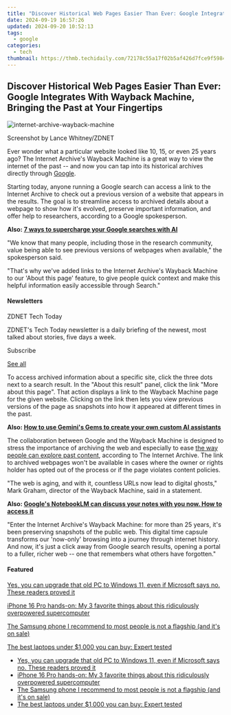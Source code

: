 ```yaml
---
title: "Discover Historical Web Pages Easier Than Ever: Google Integrates With Wayback Machine, Bringing the Past at Your Fingertips"
date: 2024-09-19 16:57:26
updated: 2024-09-20 10:52:13
tags:
  - google
categories:
  - tech
thumbnail: https://thmb.techidaily.com/72178c55a17f02b5af426d7fce9f5984667c0f559291ba6b4b11d31fc14a8936.jpg
---
```


## Discover Historical Web Pages Easier Than Ever: Google Integrates With Wayback Machine, Bringing the Past at Your Fingertips

![internet-archive-wayback-machine](https://www.zdnet.com/a/img/resize/2a793816738fcd095373d9603f1f3cef6e111721/2024/09/11/1d6e0c87-e0ca-4df4-82af-a9bba8678877/internet-archive-wayback-machine.jpg?auto=webp&width=1280)

Screenshot by Lance Whitney/ZDNET

Ever wonder what a particular website looked like 10, 15, or even 25 years ago? The Internet Archive's Wayback Machine is a great way to view the internet of the past -- and now you can tap into its historical archives directly through [Google](https://www.zdnet.com/article/your-google-search-results-are-about-to-look-very-different-here-are-4-reasons-why/).

Starting today, anyone running a Google search can access a link to the Internet Archive to check out a previous version of a website that appears in the results. The goal is to streamline access to archived details about a webpage to show how it's evolved, preserve important information, and offer help to researchers, according to a Google spokesperson.

**Also: [7 ways to supercharge your Google searches with AI](https://www.zdnet.com/article/7-ways-to-supercharge-your-google-searches-with-ai/)**

"We know that many people, including those in the research community, value being able to see previous versions of webpages when available," the spokesperson said. 

"That's why we've added links to the Internet Archive's Wayback Machine to our 'About this page' feature, to give people quick context and make this helpful information easily accessible through Search."

#### Newsletters

ZDNET Tech Today

ZDNET's Tech Today newsletter is a daily briefing of the newest, most talked about stories, five days a week.

 Subscribe

[See all](https://www.zdnet.com/newsletters/)

To access archived information about a specific site, click the three dots next to a search result. In the "About this result" panel, click the link "More about this page". That action displays a link to the Wayback Machine page for the given website. Clicking on the link then lets you view previous versions of the page as snapshots into how it appeared at different times in the past.

**Also: [How to use Gemini's Gems to create your own custom AI assistants](https://www.zdnet.com/article/how-to-use-geminis-gems-to-create-your-own-custom-ai-assistants/)**

The collaboration between Google and the Wayback Machine is designed to stress the importance of archiving the web and especially to ease [the way people can explore past content](https://www.zdnet.com/article/how-to-stop-google-from-selling-your-browser-history-for-ad-targeting/), according to The Internet Archive. The link to archived webpages won't be available in cases where the owner or rights holder has opted out of the process or if the page violates content policies.

"The web is aging, and with it, countless URLs now lead to digital ghosts," Mark Graham, director of the Wayback Machine, said in a statement. 

**Also: [Google's NotebookLM can discuss your notes with you now. How to access it](https://www.zdnet.com/article/googles-notebooklm-can-discuss-your-notes-with-you-now-how-to-access-it-and-why-you-should/)**

"Enter the Internet Archive's Wayback Machine: for more than 25 years, it's been preserving snapshots of the public web. This digital time capsule transforms our 'now-only' browsing into a journey through internet history. And now, it's just a click away from Google search results, opening a portal to a fuller, richer web -- one that remembers what others have forgotten."

#### Featured

[Yes, you can upgrade that old PC to Windows 11, even if Microsoft says no. These readers proved it](https://www.zdnet.com/article/yes-you-can-upgrade-that-old-pc-to-windows-11-even-if-microsoft-says-no-these-readers-proved-it/ "Yes, you can upgrade that old PC to Windows 11, even if Microsoft says no. These readers proved it")

[iPhone 16 Pro hands-on: My 3 favorite things about this ridiculously overpowered supercomputer](https://www.zdnet.com/article/i-went-hands-on-with-iphone-16-pro-my-3-favorite-features-of-apples-pocket-supercomputer/ "iPhone 16 Pro hands-on: My 3 favorite things about this ridiculously overpowered supercomputer")

[The Samsung phone I recommend to most people is not a flagship (and it's on sale)](https://www.zdnet.com/article/the-samsung-phone-i-recommend-to-most-people-is-not-a-flagship-and-its-on-sale/ "The Samsung phone I recommend to most people is not a flagship (and it's on sale)")

[The best laptops under $1,000 you can buy: Expert tested](https://www.zdnet.com/article/best-laptop-under-1000/ "The best laptops under $1,000 you can buy: Expert tested")

* [Yes, you can upgrade that old PC to Windows 11, even if Microsoft says no. These readers proved it](https://www.zdnet.com/article/yes-you-can-upgrade-that-old-pc-to-windows-11-even-if-microsoft-says-no-these-readers-proved-it/ "Yes, you can upgrade that old PC to Windows 11, even if Microsoft says no. These readers proved it")
* [iPhone 16 Pro hands-on: My 3 favorite things about this ridiculously overpowered supercomputer](https://www.zdnet.com/article/i-went-hands-on-with-iphone-16-pro-my-3-favorite-features-of-apples-pocket-supercomputer/ "iPhone 16 Pro hands-on: My 3 favorite things about this ridiculously overpowered supercomputer")
* [The Samsung phone I recommend to most people is not a flagship (and it's on sale)](https://www.zdnet.com/article/the-samsung-phone-i-recommend-to-most-people-is-not-a-flagship-and-its-on-sale/ "The Samsung phone I recommend to most people is not a flagship (and it's on sale)")
* [The best laptops under $1,000 you can buy: Expert tested](https://www.zdnet.com/article/best-laptop-under-1000/ "The best laptops under $1,000 you can buy: Expert tested")

<ins class="adsbygoogle"
     style="display:block"
     data-ad-format="autorelaxed"
     data-ad-client="ca-pub-7571918770474297"
     data-ad-slot="1223367746"></ins>



<ins class="adsbygoogle"
     style="display:block"
     data-ad-client="ca-pub-7571918770474297"
     data-ad-slot="8358498916"
     data-ad-format="auto"
     data-full-width-responsive="true"></ins>
